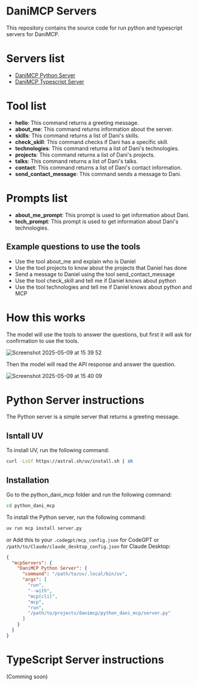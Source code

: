 # DaniMCP Servers
This repository contains the source code for run python and typescript servers for DaniMCP.

# Servers list
- [DaniMCP Python Server](https://github.com/davila7/danimcp/tree/main/python_dani_mcp)
- [DaniMCP Typescript Server](https://github.com/davila7/danimcp/tree/main/typescript_dani_mcp)

# Tool list 
- **hello**: This command returns a greeting message.
- **about_me**: This command returns information about the server.
- **skills**: This command returns a list of Dani's skills.
- **check_skill**: This command checks if Dani has a specific skill.
- **technologies**: This command returns a list of Dani's technologies.
- **projects**: This command returns a list of Dani's projects.
- **talks**: This command returns a list of Dani's talks.
- **contact**: This command returns a list of Dani's contact information.
- **send_contact_message**: This command sends a message to Dani.

# Prompts list
- **about_me_prompt**: This prompt is used to get information about Dani.
- **tech_prompt**: This prompt is used to get information about Dani's technologies.        

## Example questions to use the tools
- Use the tool about_me and explain who is Daniel 
- Use the tool projects to know about the projects that Daniel has done
- Send a message to Daniel using the tool send_contact_message
- Use the tool check_skill and tell me if Daniel knows about python
- Use the tool technologies and tell me if Daniel knows about python and MCP

# How this works
The model will use the tools to answer the questions, but first it will ask for confirmation to use the tools.

![Screenshot 2025-05-09 at 15 39 52](https://github.com/user-attachments/assets/72aea146-7889-4172-9b15-2cfed780022a)

Then the model will read the API response and answer the question.

![Screenshot 2025-05-09 at 15 40 09](https://github.com/user-attachments/assets/e8f4f3fe-cfec-420b-8999-dd9b08b204ec)


# Python Server instructions
The Python server is a simple server that returns a greeting message.

## Isntall UV
To install UV, run the following command:
```bash
curl -LsSf https://astral.sh/uv/install.sh | sh
```

## Installation
Go to the python_dani_mcp folder and run the following command:
```bash
cd python_dani_mcp
```

To install the Python server, run the following command:
```bash
uv run mcp install server.py
```

or Add this to your `.codegpt/mcp_config.json` for CodeGPT or `/path/to/Claude/claude_desktop_config.json` for Claude Desktop:
```json
{
  "mcpServers": {
    "DaniMCP Python Server": {
      "command": "/path/to/uv/.local/bin/uv",
      "args": [
        "run",
        "--with",
        "mcp[cli]",
        "mcp",
        "run",
        "/path/to/projects/danimcp/python_dani_mcp/server.py"
      ]
    }
  }
}
```

# TypeScript Server instructions
(Comming soon)